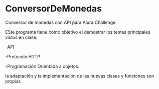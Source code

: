 # ConversorDeMonedas
Conversor de monedas con API para Alura Challenge


ESte programa tiene como objetivo el demostrar los temas principales vistos en clase:


-API

-Protocolo HTTP

-Programación Orientada a objetos.



la adaptación y la implementación de las nuevas clases y funciones son propias

